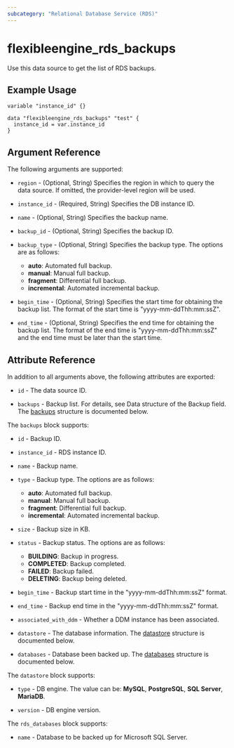 ```yaml
---
subcategory: "Relational Database Service (RDS)"
---
```


# flexibleengine_rds_backups

Use this data source to get the list of RDS backups.

## Example Usage

```hcl
variable "instance_id" {}

data "flexibleengine_rds_backups" "test" {
  instance_id = var.instance_id
}
```

## Argument Reference

The following arguments are supported:

* `region` - (Optional, String) Specifies the region in which to query the data source.
  If omitted, the provider-level region will be used.

* `instance_id` - (Required, String) Specifies the DB instance ID.

* `name` - (Optional, String) Specifies the backup name.

* `backup_id` - (Optional, String) Specifies the backup ID.

* `backup_type` - (Optional, String) Specifies the backup type. The options are as follows:
  - **auto**: Automated full backup.
  - **manual**: Manual full backup.
  - **fragment**: Differential full backup.
  - **incremental**: Automated incremental backup.

* `begin_time` - (Optional, String) Specifies the start time for obtaining the backup list.
  The format of the start time is "yyyy-mm-ddThh:mm:ssZ".

* `end_time` - (Optional, String) Specifies the end time for obtaining the backup list.
  The format of the end time is "yyyy-mm-ddThh:mm:ssZ" and the end time must be later than the start time.

## Attribute Reference

In addition to all arguments above, the following attributes are exported:

* `id` - The data source ID.

* `backups` - Backup list. For details, see Data structure of the Backup field.
  The [backups](#rds_backups) structure is documented below.

<a name="rds_backups"></a>
The `backups` block supports:

* `id` - Backup ID.

* `instance_id` - RDS instance ID.

* `name` - Backup name.

* `type` - Backup type. The options are as follows:
  - **auto**: Automated full backup.
  - **manual**: Manual full backup.
  - **fragment**: Differential full backup.
  - **incremental**: Automated incremental backup.

* `size` - Backup size in KB.

* `status` - Backup status. The options are as follows:
  - **BUILDING**: Backup in progress.
  - **COMPLETED**: Backup completed.
  - **FAILED**: Backup failed.
  - **DELETING**: Backup being deleted.

* `begin_time` - Backup start time in the "yyyy-mm-ddThh:mm:ssZ" format.

* `end_time` - Backup end time in the "yyyy-mm-ddThh:mm:ssZ" format.

* `associated_with_ddm` - Whether a DDM instance has been associated.

* `datastore` - The database information. The [datastore](#rds_datastore) structure is documented below.

* `databases` - Database been backed up. The [databases](#rds_databases) structure is documented below.

<a name="rds_datastore"></a>
The `datastore` block supports:

* `type` - DB engine. The value can be: **MySQL**, **PostgreSQL**, **SQL Server**, **MariaDB**.

* `version` - DB engine version.

<a name="rds_databases"></a>
The `rds_databases` block supports:

* `name` - Database to be backed up for Microsoft SQL Server.
